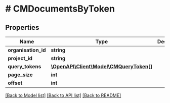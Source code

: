 # # CMDocumentsByToken

## Properties

Name | Type | Description | Notes
------------ | ------------- | ------------- | -------------
**organisation_id** | **string** |  |
**project_id** | **string** |  |
**query_tokens** | [**\OpenAPI\Client\Model\CMQueryToken[]**](CMQueryToken.md) |  |
**page_size** | **int** |  |
**offset** | **int** |  |

[[Back to Model list]](../../README.md#models) [[Back to API list]](../../README.md#endpoints) [[Back to README]](../../README.md)
